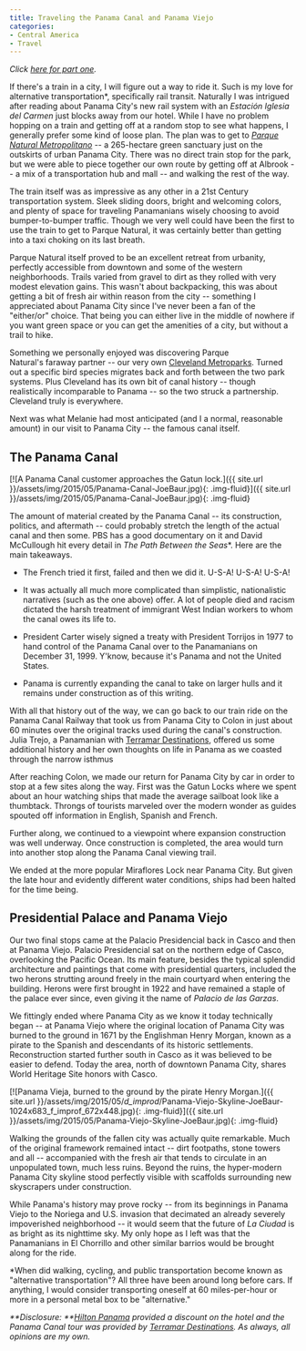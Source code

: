 ```yaml
---
title: Traveling the Panama Canal and Panama Viejo
categories:
- Central America
- Travel
---
```


_Click [here for part one](https://withoutapath.com/panama-city-casco-travel/)._

If there's a train in a city, I will figure out a way to ride it. Such is my love for alternative transportation*, specifically rail transit. Naturally I was intrigued after reading about Panama City's new rail system with an _Estación Iglesia del Carmen_ just blocks away from our hotel. While I have no problem hopping on a train and getting off at a random stop to see what happens, I generally prefer some kind of loose plan. The plan was to get to [_Parque Natural Metropolitano_](http://www.parquemetropolitano.org/) -- a 265-hectare green sanctuary just on the outskirts of urban Panama City. There was no direct train stop for the park, but we were able to piece together our own route by getting off at Albrook -- a mix of a transportation hub and mall -- and walking the rest of the way.

The train itself was as impressive as any other in a 21st Century transportation system. Sleek sliding doors, bright and welcoming colors, and plenty of space for traveling Panamanians wisely choosing to avoid bumper-to-bumper traffic. Though we very well could have been the first to use the train to get to Parque Natural, it was certainly better than getting into a taxi choking on its last breath.

Parque Natural itself proved to be an excellent retreat from urbanity, perfectly accessible from downtown and some of the western neighborhoods. Trails varied from gravel to dirt as they rolled with very modest elevation gains. This wasn't about backpacking, this was about getting a bit of fresh air within reason from the city -- something I appreciated about Panama City since I've never been a fan of the "either/or" choice. That being you can either live in the middle of nowhere if you want green space or you can get the amenities of a city, but without a trail to hike.

Something we personally enjoyed was discovering Parque Natural's faraway partner -- our very own [Cleveland Metroparks](http://www.clevelandmetroparks.com). Turned out a specific bird species migrates back and forth between the two park systems. Plus Cleveland has its own bit of canal history -- though realistically incomparable to Panama -- so the two struck a partnership. Cleveland truly is everywhere.

Next was what Melanie had most anticipated (and I a normal, reasonable amount) in our visit to Panama City -- the famous canal itself.

## **The Panama Canal**

[![A Panama Canal customer approaches the Gatun lock.]({{ site.url }}/assets/img/2015/05/Panama-Canal-JoeBaur.jpg){: .img-fluid}]({{ site.url }}/assets/img/2015/05/Panama-Canal-JoeBaur.jpg){: .img-fluid}

The amount of material created by the Panama Canal -- its construction, politics, and aftermath -- could probably stretch the length of the actual canal and then some. PBS has a good documentary on it and David McCullough hit every detail in _The Path Between the Seas_*. Here are the main takeaways.

 	
  * The French tried it first, failed and then we did it. U-S-A! U-S-A! U-S-A!

 	
  * It was actually all much more complicated than simplistic, nationalistic narratives (such as the one above) offer. A lot of people died and racism dictated the harsh treatment of immigrant West Indian workers to whom the canal owes its life to.

 	
  * President Carter wisely signed a treaty with President Torrijos in 1977 to hand control of the Panama Canal over to the Panamanians on December 31, 1999. Y'know, because it's Panama and not the United States.

 	
  * Panama is currently expanding the canal to take on larger hulls and it remains under construction as of this writing.

With all that history out of the way, we can go back to our train ride on the Panama Canal Railway that took us from Panama City to Colon in just about 60 minutes over the original tracks used during the canal's construction. Julia Trejo, a Panamanian with [Terramar Destinations](http://www.terramardestinations.com/), offered us some additional history and her own thoughts on life in Panama as we coasted through the narrow isthmus

After reaching Colon, we made our return for Panama City by car in order to stop at a few sites along the way. First was the Gatun Locks where we spent about an hour watching ships that made the average sailboat look like a thumbtack. Throngs of tourists marveled over the modern wonder as guides spouted off information in English, Spanish and French.

Further along, we continued to a viewpoint where expansion construction was well underway. Once construction is completed, the area would turn into another stop along the Panama Canal viewing trail.

We ended at the more popular Miraflores Lock near Panama City. But given the late hour and evidently different water conditions, ships had been halted for the time being.

## **Presidential Palace and Panama Viejo**

Our two final stops came at the Palacio Presidencial back in Casco and then at Panama Viejo. Palacio Presidencial sat on the northern edge of Casco, overlooking the Pacific Ocean. Its main feature, besides the typical splendid architecture and paintings that come with presidential quarters, included the two herons strutting around freely in the main courtyard when entering the building. Herons were first brought in 1922 and have remained a staple of the palace ever since, even giving it the name of _Palacio de las Garzas_.

We fittingly ended where Panama City as we know it today technically began -- at Panama Viejo where the original location of Panama City was burned to the ground in 1671 by the Englishman Henry Morgan, known as a pirate to the Spanish and descendants of its historic settlements. Reconstruction started further south in Casco as it was believed to be easier to defend. Today the area, north of downtown Panama City, shares World Heritage Site honors with Casco.

[![Panama Vieja, burned to the ground by the pirate Henry Morgan.]({{ site.url }}/assets/img/2015/05/_d_improd_/Panama-Viejo-Skyline-JoeBaur-1024x683_f_improf_672x448.jpg){: .img-fluid}]({{ site.url }}/assets/img/2015/05/Panama-Viejo-Skyline-JoeBaur.jpg){: .img-fluid}

Walking the grounds of the fallen city was actually quite remarkable. Much of the original framework remained intact -- dirt footpaths, stone towers and all -- accompanied with the fresh air that tends to circulate in an unpopulated town, much less ruins. Beyond the ruins, the hyper-modern Panama City skyline stood perfectly visible with scaffolds surrounding new skyscrapers under construction.

While Panama's history may prove rocky -- from its beginnings in Panama Viejo to the Noriega and U.S. invasion that decimated an already severely impoverished neighborhood -- it would seem that the future of _La Ciudad_ is as bright as its nighttime sky. My only hope as I left was that the Panamanians in El Chorrillo and other similar barrios would be brought along for the ride.

*When did walking, cycling, and public transportation become known as "alternative transportation"? All three have been around long before cars. If anything, I would consider transporting oneself at 60 miles-per-hour or more in a personal metal box to be "alternative."

_**Disclosure: **[Hilton Panama](http://www3.hilton.com/en/hotels/panama/hilton-panama-PTYHFHH/index.html) provided a discount on the hotel and the Panama Canal tour was provided by [Terramar Destinations](http://www.terramardestinations.com/). As always, all opinions are my own._
